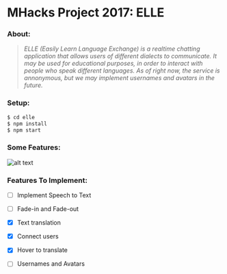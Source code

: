 # MHacks Project 2017: ELLE

### About:

> *ELLE (Easily Learn Language Exchange) 
> is a realtime chatting application that 
> allows users of different dialects to 
> communicate. It may be used for educational 
> purposes, in order to interact with people 
> who speak different languages. As of right 
> now, the service is annonymous, but we may 
> implement usernames and avatars in the future.*

### Setup:

```sh
$ cd elle
$ npm install
$ npm start
```

### Some Features:

![alt text](https://github.com/oryzajustin/elle/blob/master/gif/elle.gif)

### Features To Implement:
- [ ] Implement Speech to Text
- [ ] Fade-in and Fade-out
- [x] Text translation
- [x] Connect users
- [x] Hover to translate
- [ ] Usernames and Avatars


